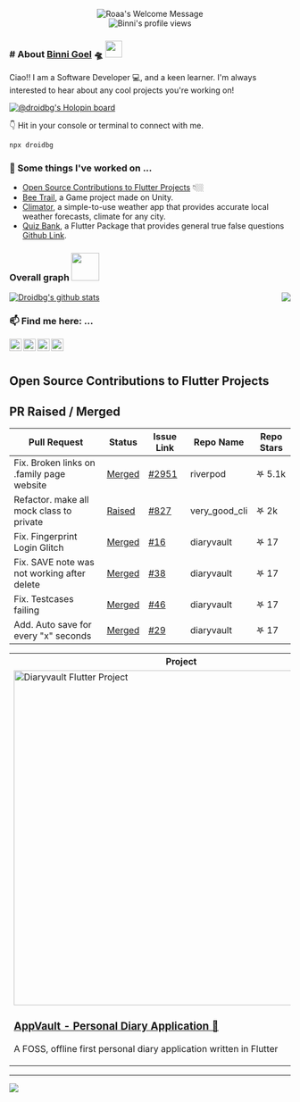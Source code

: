 
<p align="center">
		<img alt="Roaa's Welcome Message"
			 src="https://readme-typing-svg.herokuapp.com?size=30&background=45E5FF00&center=true&vCenter=true&lines=%F0%9F%91%8B%F0%9F%8F%BC+Hi+there!+I'm+Binni"> 

  <br />
 <img src="https://komarev.com/ghpvc/?username=binni1108&color=ff69b4" alt="Binni's profile views" />

</p>
 
### # About [Binni Goel](https://www.linkedin.com/in/binni-goel/)  🛸 <img src="https://media.giphy.com/media/WUlplcMpOCEmTGBtBW/giphy.gif" width="30">
Ciao!! I am a Software Developer 💻, and a keen learner. I'm always interested to hear about any cool projects you're working on!


[![@droidbg's Holopin board](https://holopin.me/droidbg)](https://holopin.io/@droidbg)

👇 Hit in your console or terminal to connect with me.

```bash
npx droidbg
```
 
    
### 🔭 Some things I've worked on ...
- [Open Source Contributions to Flutter Projects](#open-source-contributions-to-flutter-projects) 👇🏼
- [Bee Trail](https://play.google.com/store/apps/details?id=com.POLLINATORS.BeeTrail), a Game project made on Unity.
- [Climator](https://play.google.com/store/apps/details?id=co.binnig.climator), a simple-to-use weather app that provides accurate local weather forecasts, climate for any city.
- [Quiz Bank](https://pub.dev/packages/quiz_bank), a Flutter Package that provides general true false questions [Github Link](https://github.com/droidbg/quiz_bank).

### Overall graph <img src="https://media.giphy.com/media/VgCDAzcKvsR6OM0uWg/giphy.gif" width="50">

<a href="https://github.com/droidbg?tab=repositories">
 <img align="center" src="https://github-readme-stats.vercel.app/api?username=droidbg&&show_icons=true&title_color=ffffff&icon_color=87ceeb&text_color=daf7dc&bg_color=002366&show_icons=true&theme=dracula&line_height=27" alt="Droidbg's github stats"/>
</a>
<a href="https://github.com/droidbg?tab=repositories">
  <img align="right" src="https://github-readme-stats.vercel.app/api/top-langs/?username=droidbg&theme=dark&hide_langs_below=1&bg_color=002366&icon_color=87ceeb&text_color=daf7dc&title_color=ffffff" />
</a>
<br/>


 ### 📫 Find me here: ...
<a href="https://www.linkedin.com/in/binni-goel/">
  <img align="left" alt="Binni's Linkdein" width="22px" src="https://cdn.jsdelivr.net/npm/simple-icons@v3/icons/linkedin.svg" />
</a>
<a href="https://droidbg.medium.com/">
  <img align="left" alt="Binni's Medium" width="22px" src="https://cdn.jsdelivr.net/npm/simple-icons@v3/icons/medium.svg" />
</a>
<a href="https://github.com/droidbg">
  <img align="left" alt="Binni's Github" width="22px" src="https://cdn.jsdelivr.net/npm/simple-icons@v3/icons/github.svg" />
</a>

<a href="https://dev.to/binni1108">
  <img align="left" alt="Binni's Dev Profile" width="22px" src="https://d2fltix0v2e0sb.cloudfront.net/dev-badge.svg" />
</a>

<br/><br/>
## Open Source Contributions to Flutter Projects


## PR Raised / Merged

| Pull Request                                                       | Status                         	                	     | Issue Link                                               | Repo Name  | Repo Stars |
|--------------------------------------------------------------------|---------------------------------------------------------------|----------------------------------------------------------|------------|------------|
| Fix. Broken links on .family page website | [Merged](https://github.com/rrousselGit/riverpod/pull/2956) | [#2951](https://github.com/rrousselGit/riverpod/issues/2951) | riverpod | 𖤐 5.1k |
| Refactor. make all mock class to private  | [Raised](https://github.com/VeryGoodOpenSource/very_good_cli/pull/838) | [#827](https://github.com/VeryGoodOpenSource/very_good_cli/issues/827) | very_good_cli | 𖤐 2k |
| Fix. Fingerprint Login Glitch                          | [Merged](https://github.com/SankethBK/diaryvault/issues/35)            | [#16](https://github.com/SankethBK/diaryvault/issues/16) | diaryvault | 𖤐 17       |
| Fix. SAVE note was not working after delete            | [Merged](https://github.com/SankethBK/diaryvault/issues/47)            | [#38](https://github.com/SankethBK/diaryvault/issues/38) | diaryvault | 𖤐 17       |
| Fix. Testcases failing                                 | [Merged](https://github.com/SankethBK/diaryvault/issues/50)            | [#46](https://github.com/SankethBK/diaryvault/issues/46) | diaryvault | 𖤐 17       |
| Add. Auto save for every "x" seconds                   | [Merged](https://github.com/SankethBK/diaryvault/issues/44)            | [#29](https://github.com/SankethBK/diaryvault/issues/29) | diaryvault | 𖤐 17       |



<table>
  <tbody>
  <tr>
  <th>
  Project
  </th>
  <th width="35%">
Links
</th>
  </tr>
	<tr>
		<td>
<img width="600px" src="https://github.com/droidbg/droidbg/assets/41873024/98aade57-0816-42ba-bba1-7a88c1e8dd16" alt="Diaryvault Flutter Project" />
<h3> <a href="https://github.com/SankethBK/diaryvault" > AppVault - Personal Diary Application 🔗</a></h3>
<p>
A FOSS, offline first personal diary application written in Flutter 
</p>
<p>
<!--  <h4> Contributions </h4>
🔗 <a href="https://github.com/SankethBK/diaryvault/pull/35"> PR merged : FINGERPRINT LOGIN GLITCH #35 </a>  - Closed Issue <a href="https://github.com/SankethBK/diaryvault/issues/16"> #16 </a> . </br>
🔗 <a href="https://github.com/SankethBK/diaryvault/pull/44"> PR merged AUTO SAVE NOTES #44 </a>  - Closed Issue <a href="https://github.com/SankethBK/diaryvault/issues/29"> #29 </a> . </br>
🔗 <a href="https://github.com/SankethBK/diaryvault/pull/47"> PR merged SAVE NOTE NOT WORKING AFTER DELETE #47 </a>  - Closed Issue <a href="https://github.com/SankethBK/diaryvault/issues/38"> #38 </a> . </br>
🔗 <a href="https://github.com/SankethBK/diaryvault/pull/50"> PR merged NEW TESTCASE FAILING BRANCH #50 </a>  - Closed Issue <a href="https://github.com/SankethBK/diaryvault/issues/46"> #46 </a> . </br>
<br /> -->
<!-- 📦 Caching
<br />
📃 Infinite-scroll/Pagination
<br />
🧪 Unit & widget tests! (100% coverage! 🚀)
<p></p> -->
		</td>
		<td>
   <a href="https://play.google.com/store/apps/details?id=me.sankethbk.dairyapp">
  <img alt="Android app on Google Play" src="https://developer.android.com/images/brand/en_app_rgb_wo_45.png" />
</a>
<br />
<h4>Repository Link</h4>
<div>
  <a href="https://github.com/SankethBK/diaryvault">
  <img src="https://github-readme-stats.vercel.app/api/pin/?username=SankethBK&repo=diaryvault&theme=dracula" alt="Diaryvault Project Repo" />
  </a>
</div>
		</td>
	</tr>
  </tbody>
</table>


--- 

![](https://komarev.com/ghpvc/?username=binni1108&color=ff69b4)

